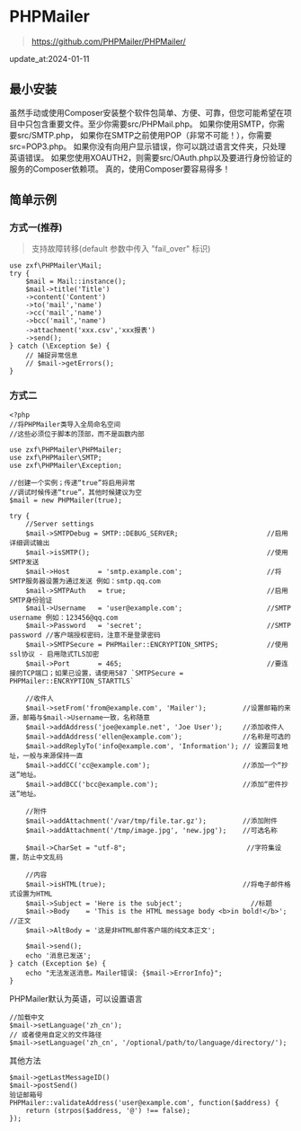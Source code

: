 # PHPMailer

> https://github.com/PHPMailer/PHPMailer/

update_at:2024-01-11

## 最小安装

虽然手动或使用Composer安装整个软件包简单、方便、可靠，但您可能希望在项目中只包含重要文件。至少你需要src/PHPMail.php。 如果你使用SMTP，你需要src/SMTP.php，
如果你在SMTP之前使用POP（非常不可能！），你需要src=POP3.php。 如果你没有向用户显示错误，你可以跳过语言文件夹，只处理英语错误。
如果您使用XOAUTH2，则需要src/OAuth.php以及要进行身份验证的服务的Composer依赖项。 真的，使用Composer要容易得多！

## 简单示例

### 方式一(推荐)

> 支持故障转移(default 参数中传入 "fail_over" 标识)

```
use zxf\PHPMailer\Mail;
try {
    $mail = Mail::instance();
    $mail->title('Title')
    ->content('Content')
    ->to('mail','name')
    ->cc('mail','name')
    ->bcc('mail','name')
    ->attachment('xxx.csv','xxx报表')
    ->send();
} catch (\Exception $e) {
    // 捕捉异常信息
    // $mail->getErrors();
}
```

### 方式二

```
<?php
//将PHPMailer类导入全局命名空间
//这些必须位于脚本的顶部，而不是函数内部

use zxf\PHPMailer\PHPMailer;
use zxf\PHPMailer\SMTP;
use zxf\PHPMailer\Exception;

//创建一个实例；传递“true”将启用异常
//调试时候传递“true”，其他时候建议为空
$mail = new PHPMailer(true);

try {
    //Server settings
    $mail->SMTPDebug = SMTP::DEBUG_SERVER;                      //启用详细调试输出
    $mail->isSMTP();                                            //使用SMTP发送
    $mail->Host       = 'smtp.example.com';                     //将SMTP服务器设置为通过发送 例如：smtp.qq.com
    $mail->SMTPAuth   = true;                                   //启用SMTP身份验证
    $mail->Username   = 'user@example.com';                     //SMTP username 例如：123456@qq.com
    $mail->Password   = 'secret';                               //SMTP password //客户端授权密码，注意不是登录密码
    $mail->SMTPSecure = PHPMailer::ENCRYPTION_SMTPS;            //使用ssl协议 - 启用隐式TLS加密
    $mail->Port       = 465;                                    //要连接的TCP端口；如果已设置，请使用587 `SMTPSecure = PHPMailer::ENCRYPTION_STARTTLS`

    //收件人
    $mail->setFrom('from@example.com', 'Mailer');         //设置邮箱的来源，邮箱与$mail->Username一致，名称随意
    $mail->addAddress('joe@example.net', 'Joe User');     //添加收件人
    $mail->addAddress('ellen@example.com');               //名称是可选的
    $mail->addReplyTo('info@example.com', 'Information'); // 设置回复地址，一般与来源保持一直
    $mail->addCC('cc@example.com');                       //添加一个“抄送”地址。
    $mail->addBCC('bcc@example.com');                     //添加“密件抄送”地址。

    //附件
    $mail->addAttachment('/var/tmp/file.tar.gz');         //添加附件
    $mail->addAttachment('/tmp/image.jpg', 'new.jpg');    //可选名称

    $mail->CharSet = "utf-8";                              //字符集设置，防止中文乱码

    //内容
    $mail->isHTML(true);                                  //将电子邮件格式设置为HTML
    $mail->Subject = 'Here is the subject';                 //标题
    $mail->Body    = 'This is the HTML message body <b>in bold!</b>'; //正文
    $mail->AltBody = '这是非HTML邮件客户端的纯文本正文';

    $mail->send();
    echo '消息已发送';
} catch (Exception $e) {
    echo "无法发送消息。Mailer错误: {$mail->ErrorInfo}";
}
```

PHPMailer默认为英语，可以设置语言

```
//加载中文
$mail->setLanguage('zh_cn');
// 或者使用自定义的文件路径
$mail->setLanguage('zh_cn', '/optional/path/to/language/directory/');
```

其他方法

```
$mail->getLastMessageID()
$mail->postSend()
验证邮箱号
PHPMailer::validateAddress('user@example.com', function($address) {
    return (strpos($address, '@') !== false);
});
```